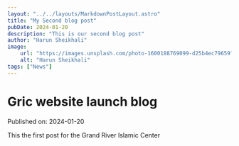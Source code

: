 ```yaml
---
layout: "../../layouts/MarkdownPostLayout.astro"
title: "My Second blog post"
pubDate: 2024-01-20
description: "This is our second blog post"
author: "Harun Sheikhali"
image:
    url: "https://images.unsplash.com/photo-1600188769099-d25b4ec79659?q=80&w=870&auto=format&fit=crop&ixlib=rb-4.0.3&ixid=M3wxMjA3fDB8MHxwaG90by1wYWdlfHx8fGVufDB8fHx8fA%3D%3D"
    alt: "Harun Sheikhali"
tags: ["News"]
---
```


# Gric website launch blog

Published on: 2024-01-20

This the first post for the Grand River Islamic Center